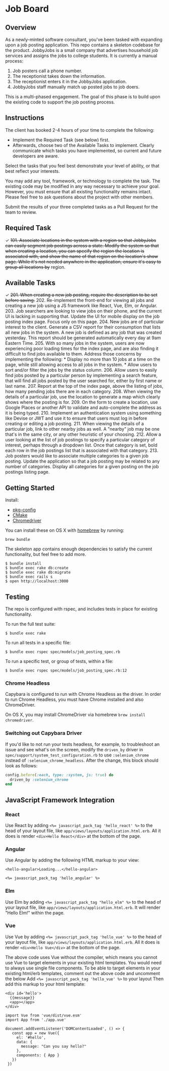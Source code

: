 # Job Board

## Overview
As a newly-minted software consultant, you've been tasked with expanding upon a job posting application. This repo contains a skeleton codebase for the product. JobbyJobs is a small company that advertises household job services and assigns the jobs to college students. It is currently a manual process:

1. Job posters call a phone number.
2. The receptionist takes down the information.
3. The receptionist enters it in the JobbyJobs application.
4. JobbyJobs staff manually match up posted jobs to job doers.

This is a multi-phased engagement. The goal of this phase is to build upon the existing code to support the job posting process.

## Instructions

The client has booked 2-4 hours of your time to complete the following:

* Implement the Required Task (see below) first.
* Afterwards, choose two of the Available Tasks to implement. Clearly communicate which tasks you have implemented, so current and future developers are aware.

Select the tasks that you feel best demonstrate your level of ability, or that best reflect your interests.

You may add any tool, framework, or technology to complete the task. The existing code may be modified in any way necessary to achieve your goal. However, you must ensure that all existing functionality remains intact. Please feel free to ask questions about the project with other members.

Submit the results of your three completed tasks as a Pull Request for the team to review.

## Required Task

✓  ~~101. Associate locations in the system with a region so that JobbyJobs can easily segment job postings across a state. Modify the system so that when creating a location, you can specify the region the location is associated with, and show the name of that region on the location's show page. While it's not needed anywhere in the application, ensure it's easy to group all locations by~~ region.

## Available Tasks

✓  ~~201. When creating a new job posting, require the description to be set before saving.~~
202. Re-implement the front-end for viewing all jobs and creating a new job using a JS framework like React, Vue, Elm, or Angular.
203. Job searchers are looking to view jobs on their phone, and the current UI is lacking in supporting that. Update the UI for mobile display on the job posting index page. Focus only on this page.
204. New jobs are of particular interest to the client. Generate a CSV report for their consumption that lists all new jobs in the system. A new job is defined as any job that was created yesterday. This report should be generated automatically every day at 9am Eastern Time.
205. With so many jobs in the system, users are now experiencing poor loading times for the index page, and are also finding it difficult to find jobs available to them. Address those concerns by implementing the following:
    * Display no more than 10 jobs at a time on the page, while still allowing access to all jobs in the system.
    * Allow users to sort and/or filter the jobs by the status column.
206. Allow users to easily find jobs posted by a particular person by implementing a search feature, that will find all jobs posted by the user searched for, either by first name or last name.
207. Report at the top of the index page, above the listing of jobs, how many pending jobs there are in each category.
208. When viewing the details of a particular job, use the location to generate a map which clearly shows where the posting is for.
209. On the form to create a location, use Google Places or another API to validate and auto-complete the address as it is being typed.
210. Implement an authentication system using something like Devise or JWT and use it to ensure that users must log in before creating or editing a job posting.
211. When viewing the details of a particular job, link to other nearby jobs as well. A "nearby" job may be one that's in the same city, or any other heuristic of your choosing.
212. Allow a user looking at the list of job postings to specify a particular category of interest, perhaps through a dropdown list. Once that category is set, bold each row in the job postings list that is associated with that category.
213. Job posters would like to associate multiple categories to a given job posting. Update the application so that a job posting may be related to any number of categories. Display all categories for a given posting on the job postings listing page.

## Getting Started

Install:

  * [pkg-config](https://freedesktop.org/wiki/Software/pkg-config/)
  * [CMake](https://cmake.org/)
  * [Chromedriver](https://sites.google.com/a/chromium.org/chromedriver/downloads)

You can install these on OS X with [homebrew](https://brew.sh/) by running:

```shell
brew bundle
```

The skeleton app contains enough dependencies to satisfy the current functionality, but feel free to add more.

```shell
$ bundle install
$ bundle exec rake db:create
$ bundle exec rake db:migrate
$ bundle exec rails s
$ open http://localhost:3000
```

## Testing

The repo is configured with rspec, and includes tests in place for existing functionality.

To run the full test suite:
```shell
$ bundle exec rake
```

To run all tests in a specific file:
```shell
$ bundle exec rspec spec/models/job_posting_spec.rb
```

To run a specific test, or group of tests, within a file:
```shell
$ bundle exec rspec spec/models/job_posting_spec.rb:12
```

### Chrome Headless

Capybara is configured to run with Chrome Headless as the driver. In order to run Chrome Headless, you must have Chrome installed and also ChromeDriver.

On OS X, you may install ChromeDriver via homebrew `brew install chromedriver`.

### Switching out Capybara Driver

If you'd like to not run your tests headless, for example, to troubleshoot an issue and see what's on the screen, modify the `driven_by` driver in `spec/support/system_test_configuration.rb` to use `:selenium_chrome` instead of `:selenium_chrome_headless`. After the change, this block should look as follows:

```ruby
config.before(:each, type: :system, js: true) do
  driven_by :selenium_chrome
end

```

## JavaScript Framework Integration

### React

Use React by adding `<%= javascript_pack_tag 'hello_react' %>` to the head of your layout file,
like `app/views/layouts/application.html.erb`. All it does is render `<div>Hello React</div>` at the bottom
of the page.

### Angular

Use Angular by adding the following HTML markup to your view:

```
<hello-angular>Loading...</hello-angular>

<%= javascript_pack_tag 'hello_angular' %>
```

### Elm

Use Elm by adding `<%= javascript_pack_tag "hello_elm" %>` to the head of your layout
file, like `app/views/layouts/application.html.erb`. It will render "Hello Elm!" within the page.

### Vue

Use Vue by adding `<%= javascript_pack_tag 'hello_vue' %>` to the head of your layout file, like `app/views/layouts/application.html.erb`. All it does is render `<div>Hello Vue</div>` at the bottom of the page.

The above code uses Vue without the compiler, which means you cannot
use Vue to target elements in your existing html templates. You would
need to always use single file components.
To be able to target elements in your existing html/erb templates,
comment out the above code and uncomment the below
Add `<%= javascript_pack_tag 'hello_vue' %>` to your layout
Then add this markup to your html template:
```
<div id='hello'>
  {{message}}
  <app></app>
</div>
```

```
import Vue from 'vue/dist/vue.esm'
import App from './app.vue'

document.addEventListener('DOMContentLoaded', () => {
   const app = new Vue({
     el: '#hello',
     data: {
       message: "Can you say hello?"
     },
     components: { App }
   })
 })
```
